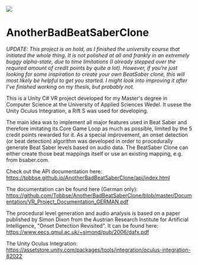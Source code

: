 ![](https://github.com/Tobbse/VR_Project/blob/master/Documentation/nitro_screenshot_150919.PNG)

# AnotherBadBeatSaberClone
*UPDATE:
This project is on hold, as I finished the university course that initiated the whole thing. It is not polished at all and frankly in an extremely buggy alpha-state, due to time limitations (I already stepped over the required amount of credit points by quite a lot).
However, if you're just looking for some inspiration to create your own BeatSaber clone, this will most likely be helpful to get you started. I might look into improving it after I've finished working on my thesis, but probably not.*

This is a Unity C# VR project developed for my Master's degree in Computer Science at the University of Applied Sciences Wedel. It usese the Unity Oculus Integration, a Rift S was used for developing.

The main idea was to implement all major features used in Beat Saber and therefore imitating its Core Game Loop as much as possible, limited by the 5 credit points rewarded for it. As a special improvement, an onset detection (or beat detection) algorithm was developed in order to procedurally generate Beat Saber levels based on audio data. The BeatSaber Clone can either create those beat mappings itself or use an existing mapping, e.g. from bsaber.com.

Check out the API documentation here:
https://tobbse.github.io/AnotherBadBeatSaberClone/api/index.html

The documentation can be found here (German only):
https://github.com/Tobbse/AnotherBadBeatSaberClone/blob/master/Documentation/VR_Project_Documentation_GERMAN.pdf

The procedural level generation and audio analysis is based on a paper published by Simon Dixon from the Austrian Research Institute for Artificial Intelligence, "Onset Detection Revisited". It can be found here:
https://www.eecs.qmul.ac.uk/~simond/pub/2006/dafx.pdf

The Unity Oculus Integration:
https://assetstore.unity.com/packages/tools/integration/oculus-integration-82022
